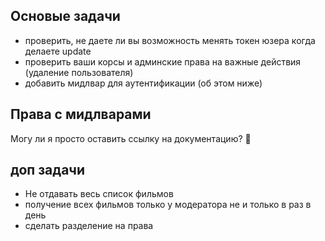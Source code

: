 ## Основые задачи

- проверить, не даете ли вы возможность менять токен юзера когда делаете update
- проверить ваши корсы и админские права на важные действия (удаление пользователя)
- добавить мидлвар для аутентификации (об этом ниже)

## Права с мидлварами

Могу ли я просто оставить ссылку на документацию? 🙂

## доп задачи

- Не отдавать весь список фильмов
- получение всех фильмов только у модератора не и только в раз в день
- сделать разделение на права 

